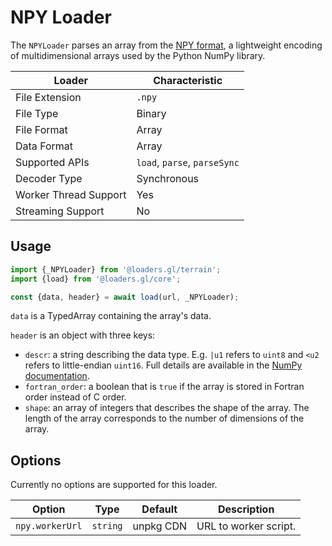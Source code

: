 # NPY Loader

The `NPYLoader` parses an array from the [NPY format][npy-spec], a lightweight encoding of multidimensional arrays used by the Python NumPy library.

[npy-spec]: https://numpy.org/doc/stable/reference/generated/numpy.lib.format.html

| Loader                | Characteristic               |
| --------------------- | ---------------------------- |
| File Extension        | `.npy`                       |
| File Type             | Binary                       |
| File Format           | Array                        |
| Data Format           | Array                        |
| Supported APIs        | `load`, `parse`, `parseSync` |
| Decoder Type          | Synchronous                  |
| Worker Thread Support | Yes                          |
| Streaming Support     | No                           |

## Usage

```js
import {_NPYLoader} from '@loaders.gl/terrain';
import {load} from '@loaders.gl/core';

const {data, header} = await load(url, _NPYLoader);
```

`data` is a TypedArray containing the array's data.

`header` is an object with three keys:

- `descr`: a string describing the data type. E.g. `|u1` refers to `uint8` and `<u2` refers to little-endian `uint16`. Full details are available in the [NumPy documentation][numpy-dtype-docs].
- `fortran_order`: a boolean that is `true` if the array is stored in Fortran order instead of C order.
- `shape`: an array of integers that describes the shape of the array. The length of the array corresponds to the number of dimensions of the array.

[numpy-dtype-docs]: https://numpy.org/doc/stable/reference/arrays.dtypes.html

## Options

Currently no options are supported for this loader.

| Option          | Type     | Default   | Description           |
| --------------- | -------- | --------- | --------------------- |
| `npy.workerUrl` | `string` | unpkg CDN | URL to worker script. |
